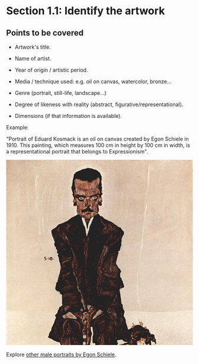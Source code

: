# Section 1.1: Identify the artwork

## Points to be covered

* Artwork's title.

* Name of artist.

* Year of origin / artistic period.

* Media / technique used: e.g. oil on canvas, watercolor, bronze...

* Genre (portrait, still-life, landscape...)

* Degree of likeness with reality (abstract, figurative/representational).

* Dimensions (if that information is available).



Example:

"Portrait of Eduard Kosmack is an oil on canvas created by Egon Schiele in 1910. This painting, which measures 100 cm in height by 100 cm in width, is a representational portrait that belongs to Expressionism".

![](/assets/605px-Egon_Schiele_061.jpg)


Explore [other male portraits by Egon Schiele](https://commons.wikimedia.org/wiki/Male_Portraits_by_Egon_Schiele). 


